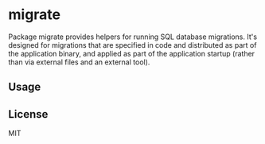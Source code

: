 # migrate

Package migrate provides helpers for running SQL database migrations. It's
designed for migrations that are specified in code and distributed as part
of the application binary, and applied as part of the application startup
(rather than via external files and an external tool).

## Usage

## License

MIT
